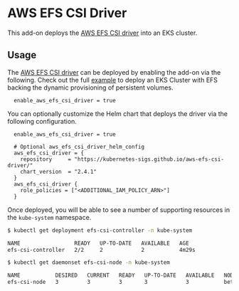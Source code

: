 # AWS EFS CSI Driver

This add-on deploys the [AWS EFS CSI driver](https://docs.aws.amazon.com/eks/latest/userguide/efs-csi.html) into an EKS cluster.

## Usage

The [AWS EFS CSI driver](https://github.com/aws-ia/terraform-aws-eks-blueprints/tree/main/modules/kubernetes-addons/aws-efs-csi-driver) can be deployed by enabling the add-on via the following. Check out the full [example](https://github.com/aws-ia/terraform-aws-eks-blueprints/blob/main/examples/stateful/main.tf) to deploy an EKS Cluster with EFS backing the dynamic provisioning of persistent volumes.

```hcl
  enable_aws_efs_csi_driver = true
```

You can optionally customize the Helm chart that deploys the driver via the following configuration.

```hcl
  enable_aws_efs_csi_driver = true

  # Optional aws_efs_csi_driver_helm_config
  aws_efs_csi_driver = {
    repository     = "https://kubernetes-sigs.github.io/aws-efs-csi-driver/"
    chart_version  = "2.4.1"
  }
  aws_efs_csi_driver {
    role_policies = ["<ADDITIONAL_IAM_POLICY_ARN>"]
  }
```

Once deployed, you will be able to see a number of supporting resources in the `kube-system` namespace.

```sh
$ kubectl get deployment efs-csi-controller -n kube-system

NAME                 READY   UP-TO-DATE   AVAILABLE   AGE
efs-csi-controller   2/2     2            2           4m29s
```

```sh
$ kubectl get daemonset efs-csi-node -n kube-system

NAME           DESIRED   CURRENT   READY   UP-TO-DATE   AVAILABLE   NODE SELECTOR                 AGE
efs-csi-node   3         3         3       3            3           beta.kubernetes.io/os=linux   4m32s
```
